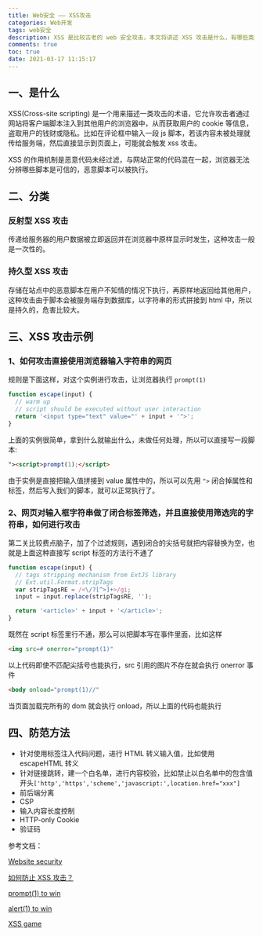 ```yaml
---
title: Web安全 —— XSS攻击
categories: Web开发
tags: web安全
description: XSS 是比较古老的 web 安全攻击，本文将讲述 XSS 攻击是什么，有哪些类型以及如何进行 XSS 攻击
comments: true
toc: true
date: 2021-03-17 11:15:17
---
```

## 一、是什么

XSS(Cross-site scripting) 是一个用来描述一类攻击的术语，它允许攻击者通过网站将客户端脚本注入到其他用户的浏览器中，从而获取用户的 cookie 等信息，盗取用户的钱财或隐私。比如在评论框中输入一段 js 脚本，若该内容未被处理就传给服务端，然后直接显示到页面上，可能就会触发 xss 攻击。

XSS 的作用机制是恶意代码未经过滤，与网站正常的代码混在一起，浏览器无法分辨哪些脚本是可信的，恶意脚本可以被执行。

## 二、分类

### 反射型 XSS 攻击

传递给服务器的用户数据被立即返回并在浏览器中原样显示时发生，这种攻击一般是一次性的。

### 持久型 XSS 攻击

存储在站点中的恶意脚本在用户不知情的情况下执行，再原样地返回给其他用户，这种攻击由于脚本会被服务端存到数据库，以字符串的形式拼接到 html 中，所以是持久的，危害比较大。

## 三、XSS 攻击示例

### 1、如何攻击直接使用浏览器输入字符串的网页

规则是下面这样，对这个实例进行攻击，让浏览器执行 `prompt(1)`

```js
function escape(input) {
  // warm up
  // script should be executed without user interaction
  return '<input type="text" value="' + input + '">';
}
```

上面的实例很简单，拿到什么就输出什么，未做任何处理，所以可以直接写一段脚本:

```html
"><script>prompt(1);</script>
```

由于实例是直接把输入值拼接到 value 属性中的，所以可以先用 `">` 闭合掉属性和标签，然后写入我们的脚本，就可以正常执行了。

### 2、网页对输入框字符串做了闭合标签筛选，并且直接使用筛选完的字符串，如何进行攻击

第二关比较费点脑子，加了个过滤规则，遇到闭合的尖括号就把内容替换为空，也就是上面这种直接写 script 标签的方法行不通了

```js
function escape(input) {
  // tags stripping mechanism from ExtJS library
  // Ext.util.Format.stripTags
  var stripTagsRE = /<\/?[^>]+>/gi;
  input = input.replace(stripTagsRE, '');

  return '<article>' + input + '</article>';
}
```

既然在 script 标签里行不通，那么可以把脚本写在事件里面，比如这样

```html
<img src=# onerror="prompt(1)"
```

以上代码即使不匹配尖括号也能执行，src 引用的图片不存在就会执行 onerror 事件

```html
<body onload="prompt(1)//"
```

当页面加载完所有的 dom 就会执行 onload，所以上面的代码也能执行

## 四、防范方法

- 针对使用标签注入代码问题，进行 HTML 转义输入值，比如使用 escapeHTML 转义
- 针对链接跳转，建一个白名单，进行内容校验，比如禁止以白名单中的包含值开头`['http','https','scheme','javascript:',location.href="xxx"]`
- 前后端分离
- CSP
- 输入内容长度控制
- HTTP-only Cookie
- 验证码

参考文档：

[Website security](https://developer.mozilla.org/en-US/docs/Learn/Server-side/First_steps/Website_security)

[如何防止 XSS 攻击？](https://tech.meituan.com/2018/09/27/fe-security.html)

[prompt(1) to win](http://prompt.ml/0)

[alert(1) to win](https://alf.nu/alert1)

[XSS game](https://xss-game.appspot.com/)
